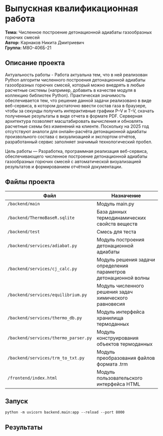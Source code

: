 # Выпускная квалификационная работа

**Тема:** Численное построение детонационной адиабаты газообразных горючих смесей  
**Автор:** Карнаков Никита Дмитриевич                                           
 **Группа:** М8О-406Б-21


## Описание проекта  

Актуальность работы - Работа актуальна тем, что в ней реализован Python алгоритм численного построения детонационной адиабаты газообразных горючих смесей, который можно внедрять в любые расчетные системы (например, добавить в качестве модуля в коллекцию библиотек Python). Практическая значимость обеспечивается тем, что решение данной задачи реализовано в виде веб-сервиса, в котором достаточно ввести состав газа в браузере, чтобы за секунды получить интерактивные графики P–V и T–V, скачать полученные результаты в виде отчета в формате PDF. Серверная архитектура позволяет масштабировать вычисления и обновлять расчетные схемы без изменений на клиенте. Поскольку на 2025 год отсутствуют аналоги для онлайн-расчёта детонационной адиабаты произвольного состава с визуализацией и экспортом отчётов, разработанный сервис заполняет значимый технологический пробел. 

Цель работы — Разработка, программная реализация веб-сервиса, обеспечивающего численное построение детонационной адиабаты газообразных горючих смесей с автоматической визуализацией результатов и формированием отчётной документации. 

## Файлы проекта  
| Файл                  | Назначение                                                                 |
|-----------------------|---------------------------------------------------------------------------|
| `/backend/main`          | Модуль main.py         |
| `/backend/ThermoBaseR.sqlite`        | База данных термодинамических свойств веществ                              |
| `/backend/test`    | Смесь для теста  |
| `/backend/services/adiabat.py`         | Модуль построения детонационной адиабаты                         |
| `/backend/services/cj_calc.py`         | Модуль решения задачи определения параметров детонационной волны                         |
| `/backend/services/equilibrium.py`         | Модуль численного решения задач химического равновесия                         |
| `/backend/services/thermo_db.py`         | Модуль интерфейса хранилища термоданных                         |
| `/backend/services/thermo_parser.py`         | Модуль конструирования объектов термоданных                         |
| `/backend/services/trm_to_txt.py`         | Модуль преобразования файлов формата .trm                         |
| `/frontend/index.html`         | Модуль пользовательского интерфейса HTML|

## Запуск

```python -m uvicorn backend.main:app --reload --port 8000```



## Результаты





